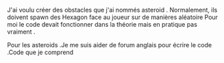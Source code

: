 J'ai voulu créer des obstacles que j'ai nommés asteroid . Normalement, ils doivent spawn des Hexagon face au joueur sur de manières aléatoire
Pour moi le code devait fonctionner dans la théorie mais en pratique pas vraiment .

Pour les asteroids .Je me suis aider de forum anglais pour écrire le code .Code que je comprend 
